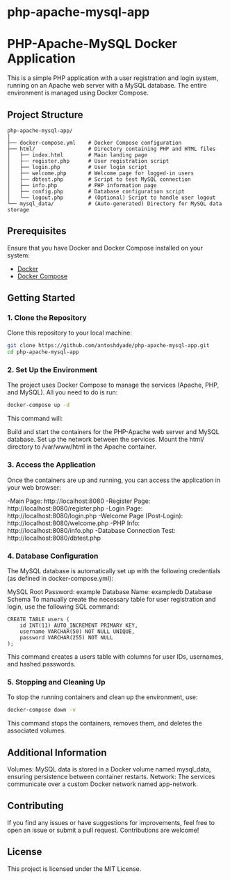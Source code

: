 # php-apache-mysql-app


# PHP-Apache-MySQL Docker Application

This is a simple PHP application with a user registration and login system, running on an Apache web server with a MySQL database. The entire environment is managed using Docker Compose.

## Project Structure

```plaintext
php-apache-mysql-app/
│
├── docker-compose.yml    # Docker Compose configuration
├── html/                 # Directory containing PHP and HTML files
│   ├── index.html        # Main landing page
│   ├── register.php      # User registration script
│   ├── login.php         # User login script
│   ├── welcome.php       # Welcome page for logged-in users
│   ├── dbtest.php        # Script to test MySQL connection
│   ├── info.php          # PHP information page
│   ├── config.php        # Database configuration script
│   └── logout.php        # (Optional) Script to handle user logout
└── mysql_data/           # (Auto-generated) Directory for MySQL data storage

```


## Prerequisites

Ensure that you have Docker and Docker Compose installed on your system:

- [Docker](https://docs.docker.com/get-docker/)
- [Docker Compose](https://docs.docker.com/compose/install/)

## Getting Started

### 1. Clone the Repository

Clone this repository to your local machine:

```bash
git clone https://github.com/antoshdyade/php-apache-mysql-app.git
cd php-apache-mysql-app
```
### 2. Set Up the Environment
The project uses Docker Compose to manage the services (Apache, PHP, and MySQL). All you need to do is run:

```bash
docker-compose up -d
```

This command will:

Build and start the containers for the PHP-Apache web server and MySQL database.
Set up the network between the services.
Mount the html/ directory to /var/www/html in the Apache container.

### 3. Access the Application
Once the containers are up and running, you can access the application in your web browser:

-Main Page: http://localhost:8080
-Register Page: http://localhost:8080/register.php
-Login Page: http://localhost:8080/login.php
-Welcome Page (Post-Login): http://localhost:8080/welcome.php
-PHP Info: http://localhost:8080/info.php
-Database Connection Test: http://localhost:8080/dbtest.php


### 4. Database Configuration
The MySQL database is automatically set up with the following credentials (as defined in docker-compose.yml):

MySQL Root Password: example
Database Name: exampledb
Database Schema
To manually create the necessary table for user registration and login, use the following SQL command:

```mysql
CREATE TABLE users (
    id INT(11) AUTO_INCREMENT PRIMARY KEY,
    username VARCHAR(50) NOT NULL UNIQUE,
    password VARCHAR(255) NOT NULL
);
```


This command creates a users table with columns for user IDs, usernames, and hashed passwords.

### 5. Stopping and Cleaning Up
To stop the running containers and clean up the environment, use:

```bash
docker-compose down -v
```

This command stops the containers, removes them, and deletes the associated volumes.

## Additional Information
Volumes: MySQL data is stored in a Docker volume named mysql_data, ensuring persistence between container restarts.
Network: The services communicate over a custom Docker network named app-network.

## Contributing
If you find any issues or have suggestions for improvements, feel free to open an issue or submit a pull request. Contributions are welcome!

## License
This project is licensed under the MIT License.
